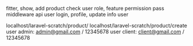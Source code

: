 fitter, show, add product
check user role, feature permission pass middleware
api user login, profile, update info user

localhost/laravel-scratch/product/
localhost/laravel-scratch/product/create
        user admin: admin@gmail.com / 12345678
        user client: client@gmail.com / 12345678
